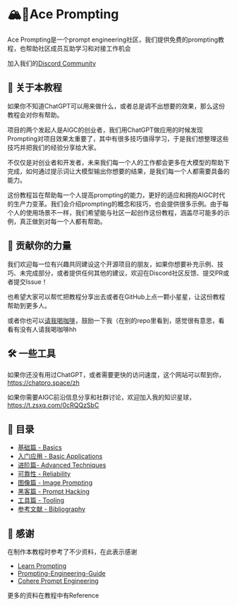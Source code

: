# 🏔️🌈Ace Prompting
Ace Prompting是一个prompt engineering社区，我们提供免费的prompting教程，也帮助社区成员互助学习和对接工作机会

加入我们的[Discord Community](https://discord.gg/eWD4shBz)

## 🤔 关于本教程
如果你不知道ChatGPT可以用来做什么，或者总是调不出想要的效果，那么这份教程会对你有帮助。

项目的两个发起人是AIGC的创业者，我们用ChatGPT做应用的时候发现Prompting对项目效果太重要了，其中有很多技巧值得学习，于是我们想整理这些技巧并把我们的经验分享给大家。

不仅仅是对创业者和开发者，未来我们每一个人的工作都会更多在大模型的帮助下完成，如何通过提示词让大模型输出你想要的结果，是我们每一个人都需要具备的能力。

这份教程旨在帮助每一个人提高prompting的能力，更好的适应和拥抱AIGC时代的生产力变革。我们会介绍prompting的概念和技巧，也会提供很多示例。由于每个人的使用场景不一样，我们希望能与社区一起创作这份教程，涵盖尽可能多的示例，真正做到对每一个人都有帮助。


## 🥂 贡献你的力量

我们欢迎每一位有兴趣共同建设这个开源项目的朋友，如果你想要补充示例、技巧、未完成部分，或者提供任何其他的建议，欢迎在Discord社区反馈、提交PR或者提交Issue！

也希望大家可以帮忙把教程分享出去或者在GitHub上点一颗小星星，让这份教程帮助到更多人。

或者你也可以[请我喝咖啡](https://www.buymeacoffee.com/chuchangcc)，鼓励一下我（在别的repo里看到，感觉很有意思，看看有没有人请我喝咖啡hh


## 🛠️ 一些工具

如果你还没有用过ChatGPT，或者需要更快的访问速度，这个网站可以帮到你，https://chatpro.space/zh

如果你需要AIGC前沿信息分享和社群讨论，欢迎加入我的知识星球，https://t.zsxq.com/0cRQQzSbC

## 🚀 目录

- [基础篇 - Basics](Tutorials-CN/prompting-basics.md)
- [入门应用 - Basic Applications](Tutorials-CN/prompting-basic-applications.md)
- [进阶篇- Advanced Techniques](Tutorials-CN/prompting-advanced-techniques.md)
- [可靠性 - Reliability](Tutorials-CN/prompting-reliability.md)
- [图像篇 - Image Prompting](Tutorials-CN/prompting-image-prompting.md)
- [黑客篇 - Prompt Hacking](Tutorials-CN/prompting-hacking.md)
- [工具篇 - Tooling](Tutorials-CN/prompting-tooling.md)
- [参考文献 - Bibliography](Tutorials-CN/prompting-bibliography.md)


## 💓 感谢
在制作本教程时参考了不少资料，在此表示感谢

- [Learn Prompting](https://learnprompting.org/docs/intro)
- [Prompting-Engineering-Guide](https://github.com/dair-ai/Prompt-Engineering-Guide)
- [Cohere Prompt Engineering](https://docs.cohere.ai/docs/prompt-engineering)

更多的资料在教程中有Reference

